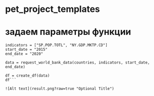 # pet_project_templates

# задаем параметры функции 

```countries = ["USA", "GBR"]
indicators = ["SP.POP.TOTL", "NY.GDP.MKTP.CD"]
start_date = "2015"
end_date = "2020"

data = request_world_bank_data(countries, indicators, start_date, end_date)

df = create_df(data)
df```

![Alt text](result.png?raw=true "Optional Title")